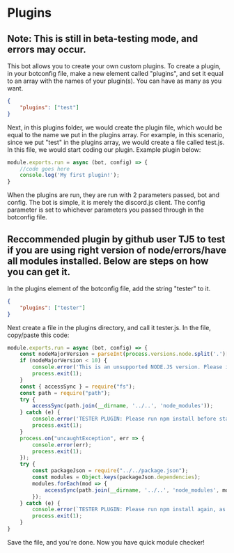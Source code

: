 # Plugins
## Note: This is still in beta-testing mode, and errors may occur.
This bot allows you to create your own custom plugins. To create a plugin, in your botconfig file, make a new element called "plugins", and set it equal to an array with the names of your plugin(s). You can have as many as you want. 
```json
{
    "plugins": ["test"]
}
```
Next, in this plugins folder, we would create the plugin file, which would be equal to the name we put in the plugins array. For example, in this scenario, since we put "test" in the plugins array, we would create a file called test.js. In this file, we would start coding our plugin. Example plugin below:
```js
module.exports.run = async (bot, config) => {
    //code goes here
    console.log('My first plugin!');
}
```
When the plugins are run, they are run with 2 parameters passed, bot and config. The bot is simple, it is merely the discord.js client. The config parameter is set to whichever parameters you passed through in the botconfig file.
## Reccommended plugin by github user TJ5 to test if you are using right version of node/errors/have all modules installed. Below are steps on how you can get it.
In the plugins element of the botconfig file, add the string "tester" to it.
```json
{
    "plugins": ["tester"]
}
```
Next create a file in the plugins directory, and call it tester.js. In the file, copy/paste this code:
```javascript
module.exports.run = async (bot, config) => {
    const nodeMajorVersion = parseInt(process.versions.node.split('.')[0, 10]);
    if (nodeMajorVersion < 10) {
        console.error('This is an unsupported NODE.JS version. Please install and use NODE.JS 10 or newer');
        process.exit(1);
    }
    const { accessSync } = require("fs");
    const path = require("path");
    try {
        accessSync(path.join(__dirname, '../..', 'node_modules'));
    } catch (e) {
        console.error('TESTER PLUGIN: Please run npm install before starting the bot, the node_modules directory was not found.');
        process.exit(1);
    }
    process.on("uncaughtException", err => {
        console.error(err);
        process.exit(1);
    });
    try {
        const packageJson = require("../../package.json");
        const modules = Object.keys(packageJson.dependencies);
        modules.forEach(mod => {
            accessSync(path.join(__dirname, '../..', 'node_modules', mod));
        });
    } catch (e) {
        console.error(`TESTER PLUGIN: Please run npm install again, as we have found you have a package missing.`);
        process.exit(1);
    }
}
```
Save the file, and you're done. Now you have quick module checker!
